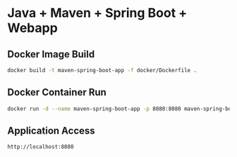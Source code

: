 # Java + Maven + Spring Boot + Webapp

## Docker Image Build

```bash
docker build -t maven-spring-boot-app -f docker/Dockerfile .
```

## Docker Container Run

```bash
docker run -d --name maven-spring-boot-app -p 8080:8080 maven-spring-boot-app
```

## Application Access

```bash
http://localhost:8080
```